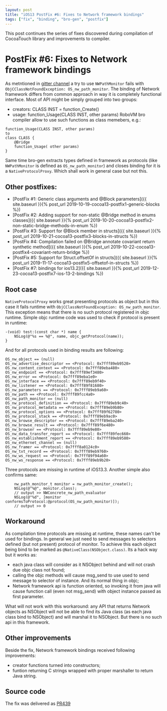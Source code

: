 ```yaml
---
layout: post
title: "iOS13 PostFix #6: Fixes to Network framework bindings"
tags: ["fix", "binding", "bro-gen", "postfix"]
---
```

This post continues the series of fixes discovered during compilation of CocoaTouch library and improvements to compiler.
# PostFix #6: Fixes to Network framework bindings


As metntioned in [gitter channel](https://gitter.im/MobiVM/robovm?at=5de4787632df1245cbc8959a) a try to use `NWPathMonitor` fails with `ObjCClassNotFoundException: OS_nw_path_monitor`. The binding of Network framework differs from common approach in way it is completely functional interface. Most of API might be simply grouped into two groups:
- creators: CLASS INST = function_Create()
- usage: function_Usage(CLASS INST, other params)
RoboVM bro compiler allow to use such functions as class memebers, e.g.:
```
function_Usage(CLASS INST, other params)
to
class CLASS {
    @Bridge
    function_Usage( other params)
}
```

Same time bro-gen extracts types defined in framework as protocols (like `NWPathMonitor` is defined as `OS_nw_path_monitor`) and closes binding for it is a `NativeProtocolProxy`. Which shall work in general case but not this.
<!-- more -->
## Other postfixes:
* [PostFix #1: Generic class arguments and @Block parameters]({{ site.baseurl }}{% post_url 2019-10-19-cocoa13-postfix1-generic-blocks %})
* [PostFix #2: Adding support for non-static @Bridge method in enums classes]({{ site.baseurl }}{% post_url 2019-10-20-cocoa13-postfix2-non-static-bridge-methods-in-enum %})
* [PostFix #3: Support for @Block member in structs]({{ site.baseurl }}{% post_url 2019-10-21-cocoa13-postfix3-blocks-in-structs %})
* [PostFix #4: Compilation failed on @Bridge annotate covariant return synthetic method]({{ site.baseurl }}{% post_url 2019-10-22-cocoa13-postfix4-covariant-return-bridge %})
* [PostFix #5: Support for Struct.offsetOf in structs]({{ site.baseurl }}{% post_url 2019-11-17-cocoa13-postfix5-offsetof-in-structs %})
* [PostFix #7: bindings for ios13.2]({{ site.baseurl }}{% post_url 2019-12-23-cocoa13-postfix7-ios-13-2-bindings %})

## Root case
`NativeProtocolProxy` works great presenting protocols as object but in this case it fails runtime with `ObjCClassNotFoundException: OS_nw_path_monitor`. This exception means that there is no such protocol registered in objc runtime. Simple objc runtime code was used to check if protocol is present in runtime:
```objc
-(void) test:(const char *) name {
    NSLog(@"%s == %@", name, objc_getProtocol(name));
}
```
And for all protocols used in binding results are following:
```
OS_nw_object == (null)
OS_nw_advertise_descriptor == <Protocol: 0x7fff89eb9520>
OS_nw_content_context == <Protocol: 0x7fff89eba480>
OS_nw_endpoint == <Protocol: 0x7fff89ef3480>
OS_nw_error == <Protocol: 0x7fff89eba1e0>
OS_nw_interface == <Protocol: 0x7fff89eb9f40>
OS_nw_listener == <Protocol: 0x7fff89f81680>
OS_nw_parameters == <Protocol: 0x7fff89eb9a60>
OS_nw_path == <Protocol: 0x7fff89fcc4a0>
OS_nw_path_monitor == (null)
OS_nw_protocol_definition == <Protocol: 0x7fff89eb9c40>
OS_nw_protocol_metadata == <Protocol: 0x7fff89eb9b80>
OS_nw_protocol_options == <Protocol: 0x7fff89f62780>
OS_nw_protocol_stack == <Protocol: 0x7fff89eb9ac0>
OS_nw_browse_descriptor == <Protocol: 0x7fff89eba240>
OS_nw_browse_result == <Protocol: 0x7fff89f6e480>
OS_nw_browser == <Protocol: 0x7fff89eb9e80>
OS_nw_data_transfer_report == <Protocol: 0x7fff89fec660>
OS_nw_establishment_report == <Protocol: 0x7fff89eb9580>
OS_nw_ethernet_channel == (null)
OS_nw_framer == <Protocol: 0x7fff8a0124c0>
OS_nw_txt_record == <Protocol: 0x7fff89eb9760>
OS_nw_ws_request == <Protocol: 0x7fff89f94a60>
OS_nw_ws_response == <Protocol: 0x7fff89eb9b20>
```

Three protocols are missing in runtime of iOS13.3. Another simple also confirms same:
```objc
    nw_path_monitor_t monitor = nw_path_monitor_create();
    NSLog(@"%@", monitor.class);
    // output >> NWConcrete_nw_path_evaluator
    NSLog(@"%d", [monitor conformsToProtocol:@protocol(OS_nw_path_monitor)]);
    // output >> 0
```

## Workaround
As compilation time protocols are missing at runtime, these names can't be used for bindings. In general we just need to send messages to selectors defined (but not present) protocol of monitor. To achieve this each object being bind to be marked as `@NativeClass(NSObject.class)`. Its a hack way but it works as:
- each java class will consider as it NSObject behind and will not crash due objc class not found;
- calling the objc methods will cause msg_send to use used to send message to selector of instance. And its normal thing in objc;
- Network framework api is function oriented, so invoking it from java will cause function call (even not msg_send) with object instance passed as first parameter.

What will not work with this workaround: any API that returns Network objects as NSObject will not be able to find its Java class (as each java class bind to NSObject) and will marshal it to NSObject. But there is no such api in this framework.

## Other improvements
Beside the fix, Network framework bindings received following improvements:
- creator functions turned into constructors;
- funtion returning C strings wrapped with proper marshaller to return Java string.

## Source code
The fix was delivered as [PR439](https://github.com/MobiVM/robovm/pull/439)

